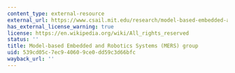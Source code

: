 ```yaml
---
content_type: external-resource
external_url: https://www.csail.mit.edu/research/model-based-embedded-and-robotics-systems-group
has_external_license_warning: true
license: https://en.wikipedia.org/wiki/All_rights_reserved
status: ''
title: Model-based Embedded and Robotics Systems (MERS) group
uid: 539cd05c-7ec9-4060-9ce0-dd59c3d66bfc
wayback_url: ''
---
```

